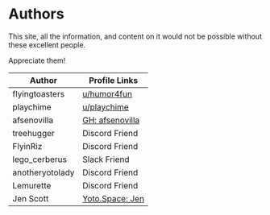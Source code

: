 # Authors

This site, all the information, and content on it would not be possible without these excellent people. 

Appreciate them!

| Author | Profile Links|
| - | - |
| flyingtoasters | [u/humor4fun](https://reddit.com/u/humor4fun) |
| playchime | [u/playchime](https://reddit.com/u/playchime) |
| afsenovilla | [GH: afsenovilla](https://github.com/afsenovilla/) |
| treehugger | Discord Friend |
| FlyinRiz | Discord Friend |
| lego_cerberus | Slack Friend |
| anotheryotolady | Discord Friend |
| Lemurette | Discord Friend |
| Jen Scott | [Yoto.Space: Jen](https://yoto.space/member/F2Lzh9E6uy) |
